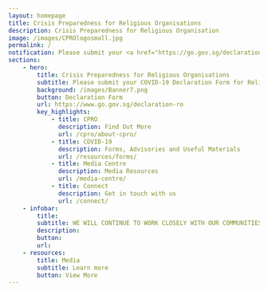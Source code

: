 ```yaml
---
layout: homepage
title: Crisis Preparedness for Religious Organisations
description: Crisis Preparedness for Religious Organisation
image: /images/CPROlogosmall.jpg
permalink: /
notification: Please submit your <a href="https://go.gov.sg/declaration-ro">COVID-19 Declaration Form for Religious Organisations</a> before applying for a Time-Limited Exemption at <a href="https://Covid.gobusiness.gov.sg">covid.gobusiness.gov.sg</a>
sections:
    - hero:
        title: Crisis Preparedness for Religious Organisations
        subtitle: Please submit your COVID-19 Declaration Form for Religious Organisations before applying for a Time-Limited Exemption at covid.gobusiness.gov.sg
        background: /images/Banner7.png
        button: Declaration Form
        url: https://www.go.gov.sg/declaration-ro
        key_highlights:
            - title: CPRO
              description: Find Out More
              url: /cpro/about-cpro/
            - title: COVID-19
              description: Forms, Advisories and Useful Materials
              url: /resources/forms/
            - title: Media Centre
              description: Media Resources
              url: /media-centre/
            - title: Connect
              description: Get in touch with us
              url: /connect/
    - infobar:
        title:
        subtitle: WE WILL CONTINUE TO WORK CLOSELY WITH OUR COMMUNITIES TO KEEP SINGAPORE AND OUR PEOPLE SAFE. TO PROTECT EVERYONE'S WELL-BEING, WE URGE OUR CONGREGANTS TO WORK WITH THEIR RELIGIOUS LEADERS IN IMPLEMENTING PRECAUTIONARY MEASURES ADVISED BY MOH AND MCCY. BY SUPPORTING EACH OTHER IN THESE CHALLENGING TIMES AND EXERCISING SOCIAL RESPONSIBILITY, WE CAN OVERCOME COVID-19, AND EMERGE EVEN STRONGER AND MORE RESILIENT. - MINISTER GRACE FU, STATEMENT IN SUPPORT OF STAYING UNITED AGAINST COVID-19, 25 MARCH 2020
        description: 
        button:
        url:
    - resources:
        title: Media
        subtitle: Learn more
        button: View More
---
```

